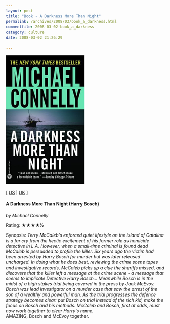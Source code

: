 ```yaml
---
layout: post
title: "Book - A Darkness More Than Night"
permalink: /archives/2008/03/book_a_darkness.html
commentfile: 2008-03-02-book_a_darkness
category: culture
date: 2008-03-02 21:26:29

---
```


<img class="photo right" src="/assets/images/0446667900.jpg" width="250" alt="A Darkness More Than Night (Harry Bosch) cover" />

\[ [US](http://www.amazon.com/o/asin/0446667900) | [UK](http://www.amazon.co.uk/o/asin/0446667900) \]

#### A Darkness More Than Night (Harry Bosch)

<em>by Michael Connelly</em>

Rating: ★★★★½

<div class="book_synopsis">
Synopsis: <em>Terry McCaleb's enforced quiet lifestyle on the island of Catalina is a far cry from the hectic excitement of his former role as homicide detective in L.A. However, when a small-time criminal is found dead McCaleb is persuaded to profile the killer. Six years ago the victim had been arrested by Harry Bosch for murder but was later released uncharged. In doing what he does best, reviewing the crime scene tapes and investigative records, McCaleb picks up a clue the sheriffs missed, and discovers that the killer left a message at the crime scene - a message that seems to implicate Detective Harry Bosch... Meanwhile Bosch is in the midst of a high stakes trial being covered in the press by Jack McEvoy. Bosch was lead investigator on a murder case that saw the arrest of the son of a wealthy and powerful man. As the trial progresses the defence strategy becomes clear: put Bosch on trial instead of the rich kid, make the focus on Bosch and his methods. McCaleb and Bosch, first at odds, must now work together to clear Harry's name.</em>

</div>
AMAZING, Bosch and McEvoy together.
